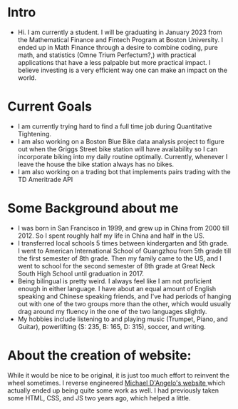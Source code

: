 
# Intro

- Hi. I am currently a student. I will be graduating in January 2023 from the Mathematical Finance and Fintech Program at Boston University. I ended up in Math Finance through a desire to combine coding, pure math, and statistics (Omne Trium Perfectum?,) with practical applications that have a less palpable but more practical impact. I believe investing is a very efficient way one can make an impact on the world. 

# Current Goals
- I am currently trying hard to find a full time job during Quantitative Tightening. 
- I am also working on a Boston Blue Bike data analysis project to figure out when the Griggs Street bike station will have availability so I can incorporate biking into my daily routine optimally. Currently, whenever I leave the house the bike station always has no bikes. 
- I am also working on a trading bot that implements pairs trading with the TD Ameritrade API


# Some Background about me

- I was born in San Francisco in 1999, and grew up in China from 2000 till 2012. So I spent roughly half my life in China and half in the US.
- I transferred local schools 5 times between kindergarten and 5th grade. I went to American International School of Guangzhou from 5th grade till the first semester of 8th grade. Then my family came to the US, and I went to school for the second semester of 8th grade at Great Neck South High School until graduation in 2017.
- Being bilingual is pretty weird. I always feel like I am not proficient enough in either language. I have about an equal amount of English speaking and Chinese speaking friends, and I've had periods of hanging out with one of the two groups more than the other, which would usually drag around my fluency in the one of the two languages slightly.
- My hobbies include listening to and playing music (Trumpet, Piano, and Guitar), powerlifting (S: 235, B: 165, D: 315), soccer, and writing.

# About the creation of website:

While it would be nice to be original, it is just too much effort to reinvent the wheel sometimes. I reverse engineered [Michael D'Angelo's website ](https://mldangelo.com/) which actually ended up being quite some work as well. I had previously taken some HTML, CSS, and JS two years ago, which helped a little.
